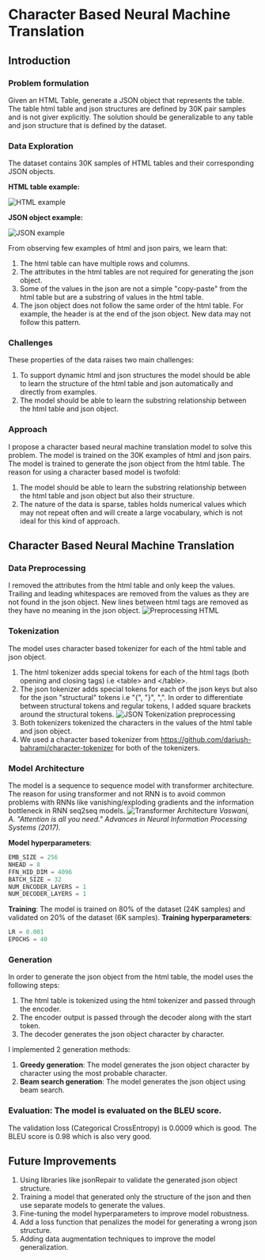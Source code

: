 # Character Based Neural Machine Translation
## Introduction
### Problem formulation
Given an HTML Table, generate a JSON object that represents the table.
The table html table and json structures are defined by 30K pair samples and is not giver explicitly.
The solution should be generalizable to any table and json structure that is defined by the dataset.

### Data Exploration
The dataset contains 30K samples of HTML tables and their corresponding JSON objects.

**HTML table example:**

![HTML example](./readme_resources/html_example.png)

**JSON object example:**

![JSON example](./readme_resources/json_exmaple.png)

From observing few examples of html and json pairs, we learn that:
1. The html table can have multiple rows and columns.
2. The attributes in the html tables are not required for generating the json object.
3. Some of the values in the json are not a simple "copy-paste" from the html table
but are a substring of values in the html table.
4. The json object does not follow the same order of the html table.
For example, the header is at the end of the json object. New data may not follow this pattern.

### Challenges
These properties of the data raises two main challenges:
1. To support dynamic html and json structures the model should be able to learn the structure of the html table and json
automatically and directly from examples.
2. The model should be able to learn the substring relationship between the html table and json object.

### Approach
I propose a character based neural machine translation model to solve this problem.
The model is trained on the 30K examples of html and json pairs.
The model is trained to generate the json object from the html table.
The reason for using a character based model is twofold:
1. The model should be able to learn the substring relationship between the html table and json object
but also their structure.
2. The nature of the data is sparse, tables holds numerical values which may not repeat often and will create
a large vocabulary, which is not ideal for this kind of approach.


## Character Based Neural Machine Translation

### Data Preprocessing

I removed the attributes from the html table and only keep the values.
Trailing and leading whitespaces are removed from the values as they are not found in the json object.
New lines between html tags are removed as they have no meaning in the json object.
![Preprocessing HTML](./readme_resources/cleaning_html.png)


### Tokenization
The model uses character based tokenizer for each of the html table and json object.
1. The html tokenizer adds special tokens for each of the html tags (both opening and closing tags) i.e \<table> and \</table>.
2. The json tokenizer adds special tokens for each of the json keys but also for the json
"structural" tokens i.e "{", "}", ",".
In order to differentiate between structural tokens and regular tokens, I added square brackets
around the structural tokens. ![JSON Tokenization preprocessing](./readme_resources/json_after_tokenization_preprocessing.png)
3. Both tokenizers tokenized the characters in the values of the html table and json object.
4. We used a character based tokenizer from https://github.com/dariush-bahrami/character-tokenizer
for both of the tokenizers.

### Model Architecture
The model is a sequence to sequence model with transformer architecture.
The reason for using transformer and not RNN is to avoid common problems with RNNs like vanishing/exploding gradients
and the information bottleneck in RNN seq2seq models.
![Transformer Architecture](./readme_resources/transformer_attention_is_all_you_need.png)
*Vaswani, A. "Attention is all you need." Advances in Neural Information Processing Systems (2017).*

**Model hyperparameters**:
```python
EMB_SIZE = 256
NHEAD = 8
FFN_HID_DIM = 4096
BATCH_SIZE = 32
NUM_ENCODER_LAYERS = 1
NUM_DECODER_LAYERS = 1
```
**Training**: The model is trained on 80% of the dataset (24K samples) and validated on 20% of the dataset (6K samples).
**Training hyperparameters**:
```python
LR = 0.001
EPOCHS = 40
```
### Generation 
In order to generate the json object from the html table, the model uses the following steps:
1. The html table is tokenized using the html tokenizer and passed through the encoder.
2. The encoder output is passed through the decoder along with the start token.
3. The decoder generates the json object character by character.

I implemented 2 generation methods:
1. **Greedy generation**: The model generates the json object character by character using the most probable character.
2. **Beam search generation**: The model generates the json object using beam search.

### Evaluation: The model is evaluated on the BLEU score.
The validation loss (Categorical CrossEntropy) is 0.0009 which is good.
The BLEU score is 0.98 which is also very good.

## Future Improvements
1. Using libraries like jsonRepair to validate the generated json object structure.
2. Training a model that generated only the structure of the json and then use separate models to generate the values.
3. Fine-tuning the model hyperparameters to improve model robustness.
4. Add a loss function that penalizes the model for generating a wrong json structure.
5. Adding data augmentation techniques to improve the model generalization.
